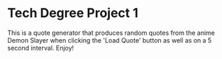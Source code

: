# Tech Degree Project 1
This is a quote generator that produces random quotes from the anime Demon Slayer when clicking the 'Load Quote' button as well as on a 5 second interval. Enjoy!
